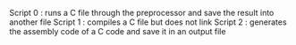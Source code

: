 Script 0 : runs a C file through the preprocessor and save the result into another file
Script 1 : compiles a C file but does not link
Script 2 : generates the assembly code of a C code and save it in an output file
